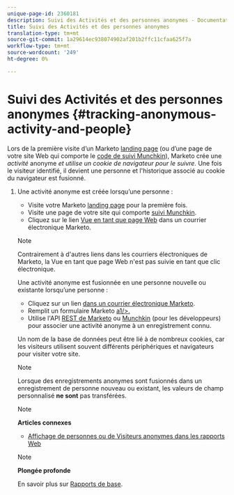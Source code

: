 ```yaml
---
unique-page-id: 2360181
description: Suivi des Activités et des personnes anonymes - Documentation sur le marketing - Documentation sur les produits
title: Suivi des Activités et des personnes anonymes
translation-type: tm+mt
source-git-commit: 1a29614ec938074902af201b2ffc11cfaa625f7a
workflow-type: tm+mt
source-wordcount: '249'
ht-degree: 0%

---
```



# Suivi des Activités et des personnes anonymes {#tracking-anonymous-activity-and-people}

Lors de la première visite d’un Marketo [landing page](../../../../product-docs/demand-generation/landing-pages/free-form-landing-pages/create-a-free-form-landing-page.md) (ou d’une page de votre site Web qui comporte le [code de suivi Munchkin](../../../../product-docs/administration/additional-integrations/add-munchkin-tracking-code-to-your-website.md)), Marketo crée une *activité* anonyme *et utilise un cookie de navigateur pour le suivre.* Une fois le visiteur identifié, il devient une personne et l&#39;historique associé au cookie du navigateur est fusionné.

1. Une activité anonyme est créée lorsqu’une personne :

   * Visite votre Marketo [landing page](../../../../product-docs/demand-generation/landing-pages/free-form-landing-pages/create-a-free-form-landing-page.md) pour la première fois.
   * Visite une page de votre site qui comporte [suivi Munchkin](../../../../product-docs/administration/additional-integrations/add-munchkin-tracking-code-to-your-website.md).
   * Cliquez sur le lien [Vue en tant que page Web](../../../../product-docs/email-marketing/general/functions-in-the-editor/add-a-view-as-web-page-link-to-an-email.md) dans un courrier électronique Marketo.

   >[!NOTE]
   >
   >Contrairement à d&#39;autres liens dans les courriers électroniques de Marketo, la Vue en tant que page Web n&#39;est pas suivie en tant que clic électronique.

   Une activité anonyme est fusionnée en une personne nouvelle ou existante lorsqu’une personne :

   * Cliquez sur un lien [dans un courrier électronique Marketo](../../../../product-docs/email-marketing/general/using-tokens/add-tokens-to-an-email-link.md).
   * Remplit un formulaire Marketo [a1/>.](http://docs.marketo.com/display/docs/forms)
   * Utilise l&#39;API [REST de Marketo](http://developers.marketo.com/rest-api/lead-database/leads/) ou [Munchkin](http://developers.marketo.com/documentation/websites/lead-tracking-munchkin-js/) (pour les développeurs) pour associer une activité anonyme à un enregistrement connu.

   Un nom de la base de données peut être lié à de nombreux cookies, car les visiteurs utilisent souvent différents périphériques et navigateurs pour visiter votre site.

   >[!NOTE]
   >
   >Lorsque des enregistrements anonymes sont fusionnés dans un enregistrement de personne nouveau ou existant, les valeurs de champ personnalisé **ne sont** pas transférées.

   >[!NOTE]
   >
   >**Articles connexes**
   >
   >    
   >    
   >    * [Affichage de personnes ou de Visiteurs anonymes dans les rapports Web](display-people-or-anonymous-visitors-in-web-reports.md)


   >[!NOTE]
   >
   >**Plongée profonde**
   >
   >
   >En savoir plus sur [Rapports de base](http://docs.marketo.com/display/docs/basic+reporting).

